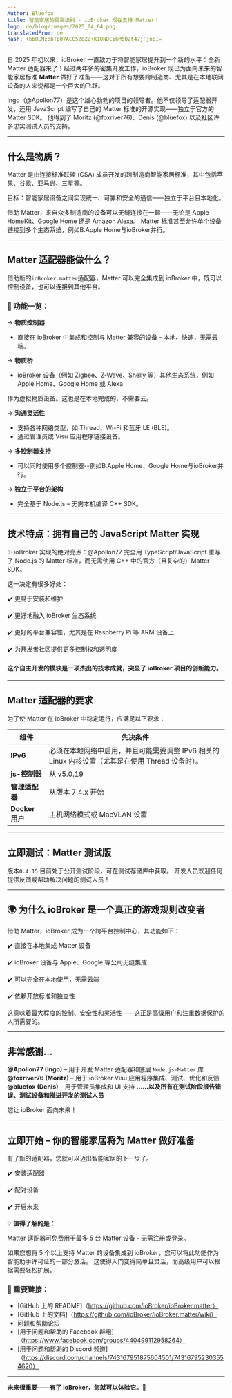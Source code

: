 ```yaml
---
Author: Bluefox
title: 智能家居的更高级别 - ioBroker 现在支持 Matter！
logo: de/blog/images/2025_04_04.png
translatedFrom: de
hash: +bbQLNzobTp07ACC5Z8ZZ+K1UNDCi6M5QZt47jFjn6I=
---
```

自 2025 年初以来，ioBroker 一直致力于将智能家居提升到一个新的水平：全新 Matter 适配器来了！经过两年多的密集开发工作，ioBroker 现已为面向未来的智能家居标准 **Matter** 做好了准备——这对于所有想要跨制造商、尤其是在本地联网设备的人来说都是一个巨大的飞跃。

Ingo（@Apollon77）是这个雄心勃勃的项目的领导者。他不仅领导了适配器开发，还用 JavaScript 编写了自己的 Matter 标准的开源实现——独立于官方的 Matter SDK。
他得到了 Moritz (@foxriver76)、Denis (@bluefox) 以及社区许多忠实测试人员的支持。

---

## 什么是物质？
Matter 是由连接标准联盟 (CSA) 成员开发的跨制造商智能家居标准，其中包括苹果、谷歌、亚马逊、三星等。

目标：智能家居设备之间实现统一、可靠和安全的通信——独立于平台且本地化。

借助 Matter，来自众多制造商的设备可以无缝连接在一起——无论是 Apple HomeKit、Google Home 还是 Amazon Alexa。 Matter 标准甚至允许单个设备链接到多个生态系统，例如B.Apple Home与ioBroker并行。

---

## Matter 适配器能做什么？
借助新的`ioBroker.matter`适配器，Matter 可以完全集成到 ioBroker 中，既可以控制设备，也可以连接到其他平台。

### 🔧 功能一览：
→ **物质控制器**

 - 直接在 ioBroker 中集成和控制与 Matter 兼容的设备 - 本地、快速，无需云端。

→ **物质桥**

- ioBroker 设备（例如 Zigbee、Z-Wave、Shelly 等）其他生态系统，例如 Apple Home、Google Home 或 Alexa

作为虚拟物质设备。这也是在本地完成的，不需要云。

→ **沟通灵活性**

- 支持各种网络类型，如 Thread、Wi-Fi 和蓝牙 LE (BLE)。
- 通过管理员或 Visu 应用程序链接设备。

→ **多控制器支持**

- 可以同时使用多个控制器--例如B.Apple Home、Google Home与ioBroker并行。

→ **独立于平台的架构**

- 完全基于 Node.js – 无需本机编译 C++ SDK。

---

## 技术特点：拥有自己的 JavaScript Matter 实现
✨ ioBroker 实现的绝对亮点：@Apollon77 完全用 TypeScript/JavaScript 重写了 Node.js 的 Matter 标准，而无需使用 C++ 中的官方（且复杂的）Matter SDK。

这一决定有很多好处：

✔️ 更易于安装和维护

✔️ 更好地融入 ioBroker 生态系统

✔️ 更好的平台兼容性，尤其是在 Raspberry Pi 等 ARM 设备上

✔️ 为开发者社区提供更多控制权和透明度

#### 这个自主开发的模块是一项杰出的技术成就，突显了 ioBroker 项目的创新能力。
---

## Matter 适配器的要求
为了使 Matter 在 ioBroker 中稳定运行，应满足以下要求：

|组件 |先决条件 |
|--------------------------|----------------------------------------------------------------------------------------------------------------------------------------------------------------|
| **IPv6** |必须在本地网络中启用，并且可能需要调整 IPv6 相关的 Linux 内核设置（尤其是在使用 Thread 设备时）。 |
| **js-控制器** |从 v5.0.19 |
| **管理适配器** |从版本 7.4.x 开始 |
| **Docker 用户** |主机网络模式或 MacVLAN 设置 |

---

## 立即测试：Matter 测试版
版本`0.4.15` 目前处于公开测试阶段，可在测试存储库中获取。
开发人员欢迎任何提供反馈或帮助解决问题的测试人员！

---

## 🌍 为什么 ioBroker 是一个真正的游戏规则改变者
借助 Matter，ioBroker 成为一个跨平台控制中心，其功能如下：

✔️ 直接在本地集成 Matter 设备

✔️ ioBroker 设备与 Apple、Google 等公司无缝集成

✔️ 可以完全在本地使用，无需云端

✔️ 依赖开放标准和独立性

这意味着最大程度的控制、安全性和灵活性——这正是高级用户和注重数据保护的人所需要的。

---

## 非常感谢…
**@Apollon77 (Ingo)** – 用于开发 Matter 适配器和底层 `Node.js-Matter` 库 **@foxriver76 (Moritz)** – 用于 ioBroker Visu 应用程序集成、测试、优化和反馈 **@bluefox (Denis)** – 用于管理员集成和 UI 支持 **……以及所有在测试阶段报告错误、测试设备和推进开发的测试人员**

 您让 ioBroker 面向未来！

---

## 立即开始 – 你的智能家居将为 Matter 做好准备
有了新的适配器，您就可以迈出智能家居的下一步了。

✔️ 安装适配器

✔️ 配对设备

✔️ 开启未来

💡 **值得了解的是：**

Matter 适配器可免费用于最多 5 台 Matter 设备 - 无需注册或登录。

如果您想将 5 个以上支持 Matter 的设备集成到 ioBroker，您可以将此功能作为智能助手许可证的一部分激活。
这使得入门变得简单且灵活，而高级用户可以根据需要轻松扩展。

### 📄 重要链接：
- [GitHub 上的 README]（https://github.com/ioBroker/ioBroker.matter）
- [GitHub 上的文档]（https://github.com/ioBroker/ioBroker.matter/wiki）
- [问题和帮助论坛](https://forum.iobroker.net/topic/79498/matter-beta-allgemeine-fragen-und-diskussionen)
- [用于问题和帮助的 Facebook 群组]（https://www.facebook.com/groups/440499112958264）
- [用于问题和帮助的 Discord 频道]（https://discord.com/channels/743167951875604501/743167952303554620）

---

**未来很重要——有了 ioBroker，您就可以体验它。**🚀